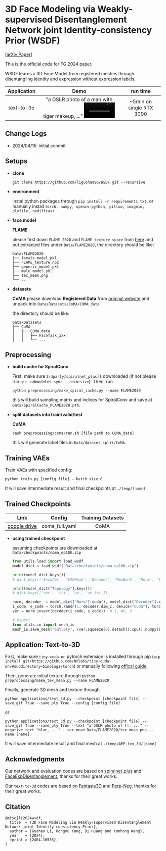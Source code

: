 # 3D Face Modeling via Weakly-supervised Disentanglement Network joint Identity-consistency Prior (WSDF)

[[arXiv Paper](https://arxiv.org/abs/2404.16536)]

This is the official code for FG 2024 paper.

WSDF learns a 3D Face Model from registered meshes through disentangling identity and expression without expression labels.

|Application|Demo|run time|
|:-:|:-:|:-:|
|text-to-3d|"a DSLR photo of a man with tiger makeup, ..." <video width="100" height="50" src="https://github.com/liguohao96/WSDF/assets/16358157/4a0190e9-46f4-41b2-adc0-e0bd41adb263"></video>|~5min on single RTX 3090|

## Change Logs

- 2024/04/15: initial commit

## Setups

- **clone**

    ```git clone https://github.com/liguohao96/WSDF.git --recursive```

- **environment**

    instal python packages through
    `pip install -r requirements.txt`.
    or manually install `torch, numpy, opencv-python, pillow, imageio, plyfile, nvdiffrast`

- **face model**

    **FLAME**

    please first down `FLAME 2020` and `FLAME texture space` from [here](https://flame.is.tue.mpg.de/download.php) and put extracted files under `Data/FLAME2020`, the directory should be like: 
    ```
    Data/FLAME2020
    ├── female_model.pkl
    ├── FLAME_texture.npz
    ├── generic_model.pkl
    ├── male_model.pkl
    ├── tex_mean.png 
    └── ...
    ```

- **datasets**

    **CoMA**
    please download **Registered Data** from [original website](https://coma.is.tue.mpg.de/download.php) and unpack into `Data/Datasets/CoMA/COMA_data`

    the directory should be like:
    ```
    Data/Datasets
    ├── CoMA
    │   ├── COMA_data
    │   │   ├── FaceTalk_xxx
    │   │   └── ...
    ```


## Preprocessing

- **build cache for SpiralConv**

    First, make sure `3rdparty/spiralnet_plus` is downloaded (if not please run `git submodules sync --recursive`).
    Then, run
    ```shell
    python preprocessing/make_spiral_cache.py --name FLAME2020
    ```
    this will build sampling matrix and indices for SpiralConv and save at `Data/SpiralCache_FLAME2020.pth`.

- **split datasets into train/valid/test**

    **CoMA**
    ```shell
    bash preprocessing/coma/run.sh [file path to COMA_data]
    ```
    this will generate label files in `Data/dataset_split/CoMA`.

## Training VAEs

Train VAEs with specified config:
```shell
python train.py [config file] --batch_size 8
```
It will save intermediate result and final checkpoints at `./temp/[name]`

## Trained Checkpoints

|Link|Config|Training Datasets|
|:-:|:-:|:-:|
|[google drive]()|coma_full.yaml|CoMA|

- **using trained checkpoint**

    assuming checkpoints are downloaded at `Data/checkpoints/coma_ep100.zip`
    ```python
    from utils.load import load_wsdf
    model_dict = load_wsdf("Data/checkpoints/coma_ep100.zip")

    print(model_dict.keys())
    # dict_keys(['Encoder', 'VAEHead', 'Decoder', 'NeuBank', 'Norm', 'Topology'])

    print(model_dict["Topology"].keys())
    # dict_keys(['ver', 'tri', 'uv', 'uv_tri'])

    norm, decoder  = model_dict["Norm"].cuda(), model_dict["Decoder"].cuda()
    i_code, e_code = torch.randn(1, decoder.dim_I, device="cuda"), torch.randn(1, decoder.dim_E, device="cuda")
    ver = norm.invert(decoder(i_code, e_code))  # 1, NV, 3

    # export
    from utils.io import mesh_io
    mesh_io.save_mesh("out.ply", (ver.squeeze(0).detach().cpu().numpy(), None, None, model_dict["Topology"]["tri"].cpu().numpy(), None, None))

    ```

## Application: Text-to-3D

First, make sure `tiny-cuda-nn` pytorch extension is installed through pip (`pip install git+https://github.com/NVlabs/tiny-cuda-nn/#subdirectory=bindings/torch`) or manually following [offical guide](https://github.com/NVlabs/tiny-cuda-nn/tree/master?tab=readme-ov-file#pytorch-extension).

Then, generate initial texture through `python preprocessing/make_tex_mean.py --name FLAME2020`

Finally, generate 3D mesh and texture through
```shell
python applications/text_3d.py --checkpoint [checkpoint file] --save_gif True --save_ply True --config [config file] 
```
or
```shell
python applications/text_3d.py --checkpoint [checkpoint file] --save_gif True --save_ply True --text "a DSLR photo of [], ..." --negative_text "blur, ..." --tex_mean Data/FLAME2020/tex_mean.png --name [name]
```
It will save intermediate result and final mesh at `./temp/APP-tex_3d/[name]`

## Acknowledgments

Our network and evaluation codes are based on [spiralnet_plus](https://github.com/sw-gong/spiralnet_plus) and [FaceExpDisentanglement](https://github.com/rmraaron/FaceExpDisentanglement), thanks for their great works.

Our `text-to-3d` codes are based on [Fantasia3D](https://github.com/Gorilla-Lab-SCUT/Fantasia3D) and [Perp-Neg](https://github.com/Perp-Neg/Perp-Neg-stablediffusion), thantks for their great works.


## Citation

```
@misc{li2024wsdf,
  title  = {3D Face Modeling via Weakly-supervised Disentanglement Network joint Identity-consistency Prior}, 
  author = {Guohao Li, Hongyu Yang, Di Huang and Yunhong Wang},
  year   = {2024},
  eprint = {2404.16536},
}
```